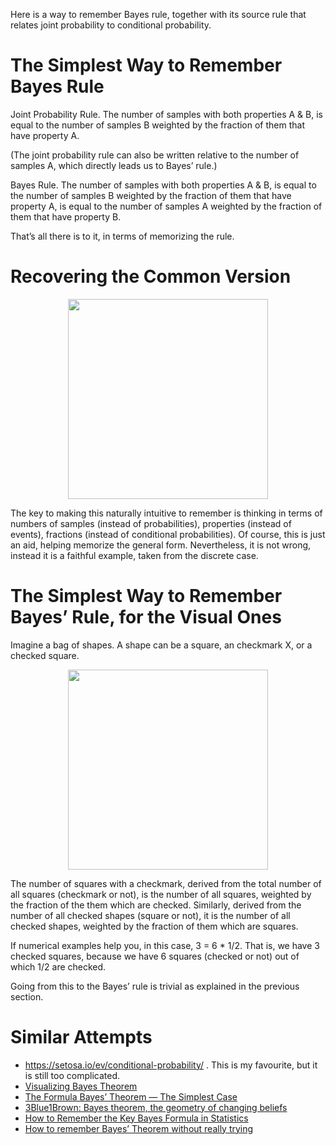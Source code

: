 Here is a way to remember Bayes rule, together with its source rule that relates joint probability to conditional probability.

# The Simplest Way to Remember Bayes Rule
Joint Probability Rule. The number of samples with both properties A & B, is equal to the number of samples B weighted by the fraction of them that have property A.

(The joint probability rule can also be written relative to the number of samples A, which directly leads us to Bayes’ rule.)

Bayes Rule. The number of samples with both properties A & B, is equal to the number of samples B weighted by the fraction of them that have property A, is equal to the number of samples A weighted by the fraction of them that have property B.

That’s all there is to it, in terms of memorizing the rule.

# Recovering the Common Version

<p align="center"><img src="/TheNotes/assets/remember-bayes-1.webp" width="320"/></p>

The key to making this naturally intuitive to remember is thinking in terms of numbers of samples (instead of probabilities), properties (instead of events), fractions (instead of conditional probabilities). Of course, this is just an aid, helping memorize the general form. Nevertheless, it is not wrong, instead it is a faithful example, taken from the discrete case.

# The Simplest Way to Remember Bayes’ Rule, for the Visual Ones
Imagine a bag of shapes. A shape can be a square, an checkmark X, or a checked square.

<p align="center"><img src="/TheNotes/assets/remember-bayes-2.webp" width="320"/></p>

The number of squares with a checkmark, derived from the total number of all squares (checkmark or not), is the number of all squares, weighted by the fraction of the them which are checked. Similarly, derived from the number of all checked shapes (square or not), it is the number of all checked shapes, weighted by the fraction of them which are squares.

If numerical examples help you, in this case, 3 = 6 * 1/2. That is, we have 3 checked squares, because we have 6 squares (checked or not) out of which 1/2 are checked.

Going from this to the Bayes’ rule is trivial as explained in the previous section.

# Similar Attempts
 - https://setosa.io/ev/conditional-probability/ . This is my favourite, but it is still too complicated.
 - [Visualizing Bayes Theorem](https://setosa.io/ev/conditional-probability/)
 - [The Formula Bayes’ Theorem — The Simplest Case](https://mathblog.com/how-to-remember-the-key-bayes-formula-in-statistics/)
 - [3Blue1Brown: Bayes theorem, the geometry of changing beliefs](https://www.youtube.com/watch?v=HZGCoVF3YvM)
 - [How to Remember the Key Bayes Formula in Statistics](https://mathblog.com/how-to-remember-the-key-bayes-formula-in-statistics/)
 - [How to remember Bayes’ Theorem without really trying](https://movieblow.wordpress.com/2011/11/06/how-to-remember-bayes-theorem-without-really-trying/)
